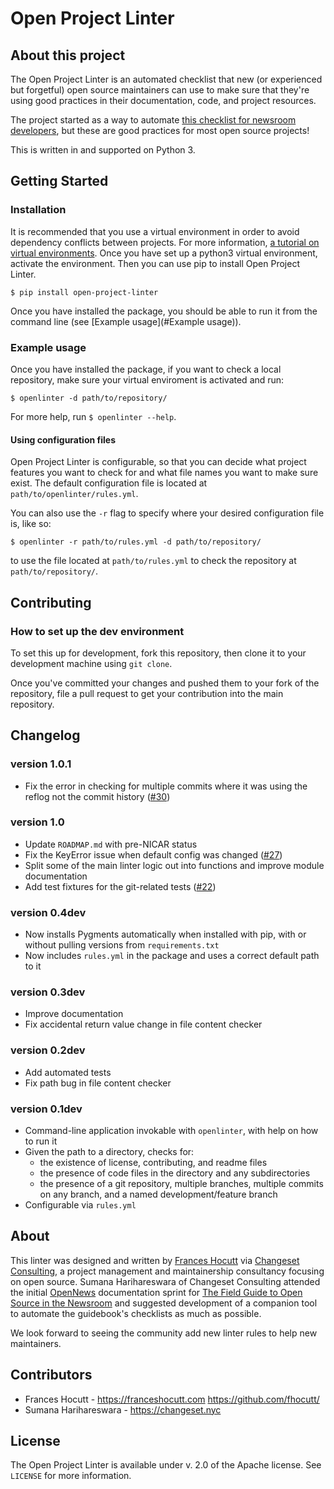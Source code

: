 # Open Project Linter

## About this project
The Open Project Linter is an automated checklist that new (or experienced
but forgetful) open source maintainers can use to make sure that they're
using good practices in their documentation, code, and project resources.

The project started as a way to automate
[this checklist for newsroom developers](https://source.opennews.org/articles/introducing-field-guide-open-source-newsroom/),
but these are good practices for most open source projects!

This is written in and supported on Python 3.

## Getting Started
### Installation
It is recommended that you use a virtual environment in order to avoid
dependency conflicts between projects. For more information,
[a tutorial on virtual environments](http://docs.python-guide.org/en/latest/dev/virtualenvs/).
Once you have set up a python3 virtual environment, activate the environment.
Then you can use pip to install Open Project Linter.
```
$ pip install open-project-linter
```
Once you have installed the package, you should be able to run it from the
command line (see [Example usage](#Example usage)).

### Example usage
Once you have installed the package, if you want to check a local repository,
make sure your virtual enviroment is activated and run:
```
$ openlinter -d path/to/repository/
```

For more help, run `$ openlinter --help`.

#### Using configuration files
Open Project Linter is configurable, so that you can decide what project
features you want to check for and what file names you want to make sure
exist. The default configuration file is located at
`path/to/openlinter/rules.yml`.

You can also use the `-r` flag to specify where your desired configuration file
is, like so:
```
$ openlinter -r path/to/rules.yml -d path/to/repository/
```
to use the file located at `path/to/rules.yml` to check the repository at
`path/to/repository/`.

## Contributing
### How to set up the dev environment
To set this up for development, fork this repository, then clone it to
your development machine using `git clone`.

Once you've committed your changes and pushed them to your fork of the
repository, file a pull request to get your contribution into the main
repository.

## Changelog
### version 1.0.1
* Fix the error in checking for multiple commits where it was using the reflog
  not the commit history ([#30](https://github.com/OpenNewsLabs/open-project-linter/issues/30))

### version 1.0
* Update `ROADMAP.md` with pre-NICAR status
* Fix the KeyError issue when default config was changed ([#27](https://github.com/OpenNewsLabs/open-project-linter/issues/27))
* Split some of the main linter logic out into functions and improve module
  documentation
* Add test fixtures for the git-related tests ([#22](https://github.com/OpenNewsLabs/open-project-linter/issues/22))

### version 0.4dev
* Now installs Pygments automatically when installed with pip, with or
  without pulling versions from `requirements.txt`
* Now includes `rules.yml` in the package and uses a correct default path
  to it

### version 0.3dev
* Improve documentation
* Fix accidental return value change in file content checker

### version 0.2dev
* Add automated tests
* Fix path bug in file content checker

### version 0.1dev
* Command-line application invokable with `openlinter`, with help on
  how to run it
* Given the path to a directory, checks for:
    * the existence of license, contributing, and readme files
    * the presence of code files in the directory and any subdirectories
    * the presence of a git repository, multiple branches,
      multiple commits on any branch, and a named development/feature branch
* Configurable via `rules.yml`

## About
This linter was designed and written by [Frances Hocutt](https://franceshocutt.com/cv/) via [Changeset Consulting](http://changeset.nyc/), a project management and maintainership consultancy focusing on open source. Sumana Harihareswara of Changeset Consulting attended the initial [OpenNews](https://opennews.org/) documentation sprint for [The Field Guide to Open Source in the Newsroom](http://fieldguide.opennews.org/) and suggested development of a companion tool to automate the guidebook's checklists as much as possible.

We look forward to seeing the community add new linter rules to help new maintainers.

## Contributors
* Frances Hocutt - https://franceshocutt.com https://github.com/fhocutt/
* Sumana Harihareswara - https://changeset.nyc

## License
The Open Project Linter is available under v. 2.0 of the Apache license.
See `LICENSE` for more information.
